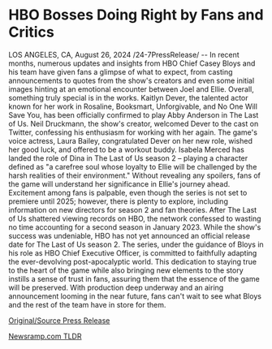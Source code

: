 # HBO Bosses Doing Right by Fans and Critics

LOS ANGELES, CA, August 26, 2024 /24-7PressRelease/ -- In recent months, numerous updates and insights from HBO Chief Casey Bloys and his team have given fans a glimpse of what to expect, from casting announcements to quotes from the show's creators and even some initial images hinting at an emotional encounter between Joel and Ellie. Overall, something truly special is in the works.   Kaitlyn Dever, the talented actor known for her work in Rosaline, Booksmart, Unforgivable, and No One Will Save You, has been officially confirmed to play Abby Anderson in The Last of Us. Neil Druckmann, the show's creator, welcomed Dever to the cast on Twitter, confessing his enthusiasm for working with her again.   The game's voice actress, Laura Bailey, congratulated Dever on her new role, wished her good luck, and offered to be a workout buddy. Isabela Merced has landed the role of Dina in The Last of Us season 2 – playing a character defined as "a carefree soul whose loyalty to Ellie will be challenged by the harsh realities of their environment." Without revealing any spoilers, fans of the game will understand her significance in Ellie's journey ahead.  Excitement among fans is palpable, even though the series is not set to premiere until 2025; however, there is plenty to explore, including information on new directors for season 2 and fan theories. After The Last of Us shattered viewing records on HBO, the network confessed to wasting no time accounting for a second season in January 2023. While the show's success was undeniable, HBO has not yet announced an official release date for The Last of Us season 2.  The series, under the guidance of Bloys in his role as HBO Chief Executive Officer, is committed to faithfully adapting the ever-devolving post-apocalyptic world. This dedication to staying true to the heart of the game while also bringing new elements to the story instills a sense of trust in fans, assuring them that the essence of the game will be preserved. With production deep underway and an airing announcement looming in the near future, fans can't wait to see what Bloys and the rest of the team have in store for them. 

[Original/Source Press Release](https://www.24-7pressrelease.com/press-release/513078/hbo-bosses-doing-right-by-fans-and-critics) 

[Newsramp.com TLDR](https://newsramp.com/None) 